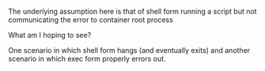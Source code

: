 The underlying assumption here is that of shell form running a script but not communicating the error to container root process



What am I hoping to see?

One scenario in which shell form hangs (and eventually exits) and another scenario in which exec form properly errors out.
